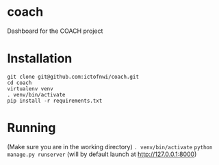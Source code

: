 coach
=====

Dashboard for the COACH project

Installation
============
    
    git clone git@github.com:ictofnwi/coach.git
    cd coach
    virtualenv venv
    . venv/bin/activate
    pip install -r requirements.txt

Running
=======
(Make sure you are in the working directory)
`. venv/bin/activate`
`python manage.py runserver` (will by default launch at http://127.0.0.1:8000)
